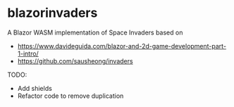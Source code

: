 # blazorinvaders
A Blazor WASM implementation of Space Invaders based on 
* https://www.davideguida.com/blazor-and-2d-game-development-part-1-intro/
* https://github.com/sausheong/invaders 

TODO:
* Add shields
* Refactor code to remove duplication
